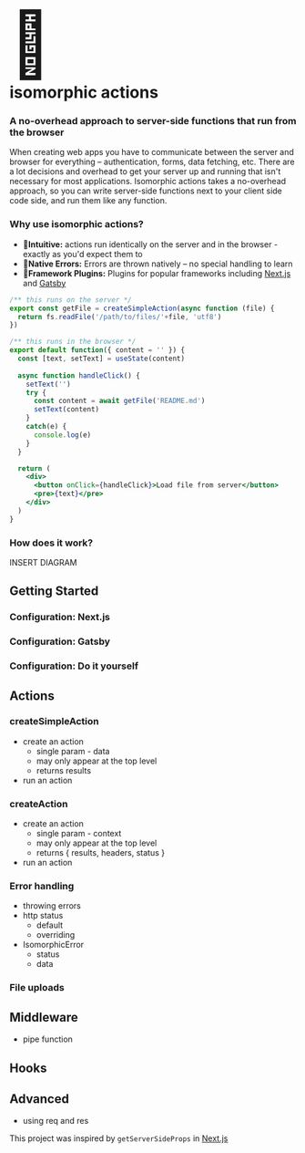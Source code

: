 # <div style="font-size: 4em">🔱</div> isomorphic actions

### A no-overhead approach to server-side functions that run from the browser

When creating web apps you have to communicate between the server and browser for everything – authentication, forms, data fetching, etc. There are a lot decisions and overhead to get your server up and running that isn't necessary for most applications. Isomorphic actions takes a no-overhead approach, so you can write server-side functions next to your client side code side, and run them like any function.

### Why use isomorphic actions?

* 💝**Intuitive:** actions run identically on the server and in the browser - exactly as you'd expect them to
* 💢**Native Errors:** Errors are thrown natively – no special handling to learn
* 🔌**Framework Plugins:** Plugins for popular frameworks including [Next.js](#) and [Gatsby](#)

```jsx
/** this runs on the server */
export const getFile = createSimpleAction(async function (file) {
  return fs.readFile('/path/to/files/'+file, 'utf8')
})

/** this runs in the browser */
export default function({ content = '' }) {
  const [text, setText] = useState(content)
  
  async function handleClick() {
    setText('')
    try {
      const content = await getFile('README.md')
      setText(content)
    }
    catch(e) {
      console.log(e)
    }
  }

  return (
    <div>
      <button onClick={handleClick}>Load file from server</button>
      <pre>{text}</pre>
    </div>
  )
}
```


### How does it work?

INSERT DIAGRAM


## Getting Started

### Configuration: Next.js

### Configuration: Gatsby

### Configuration: Do it yourself

## Actions

### createSimpleAction

- create an action
  - single param - data
  - may only appear at the top level
  - returns results
- run an action

### createAction

- create an action
  - single param - context
  - may only appear at the top level
  - returns { results, headers, status }
- run an action

### Error handling

- throwing errors
- http status
  - default
  - overriding 
- IsomorphicError
  - status
  - data

### File uploads



## Middleware

- pipe function


## Hooks

## Advanced

- using req and res






This project was inspired by `getServerSideProps` in [Next.js](http://nextjs.org/)